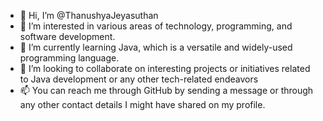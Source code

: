 - 👋 Hi, I’m @ThanushyaJeyasuthan
- 👀 I’m interested in various areas of technology, programming, and software development.
- 🌱 I’m currently learning Java, which is a versatile and widely-used programming language.
- 💞️ I’m looking to collaborate on interesting projects or initiatives related to Java development or any other tech-related endeavors
- 📫 You can reach me through GitHub by sending a message or through any other contact details I might have shared on my profile.


<!---
ThanushyaJeyasuthan/ThanushyaJeyasuthan is a ✨ special ✨ repository because its `README.md` (this file) appears on your GitHub profile.
You can click the Preview link to take a look at your changes.
--->
